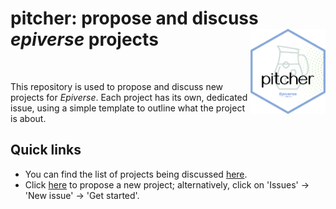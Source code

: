 # pitcher: propose and discuss *epiverse* projects <img src="figures/pitcher_hex.png" align="right" width="120" />

<br>

This repository is used to propose and discuss new projects for *Epiverse*. Each project has its own, dedicated issue, using a simple template to outline what the project is about. 


## Quick links

* You can find the list of projects being discussed [here](https://github.com/epiverse-trace/pitcher/issues).
* Click [here](https://github.com/epiverse-trace/pitcher/issues/new?assignees=&labels=project+idea&template=project-idea.md&title=%5BPROJECT+IDEA%5D) to propose a new project; alternatively, click on 'Issues' -> 'New issue' -> 'Get started'.
